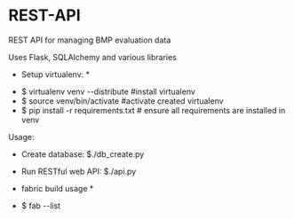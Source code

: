 REST-API
========

REST API for managing BMP evaluation data

Uses Flask, SQLAlchemy and various libraries


* Setup virtualenv: *

- $ virtualenv venv --distribute #install virtualenv
- $ source venv/bin/activate #activate created virtualenv
- $ pip install -r requirements.txt # ensure all requirements are installed in venv

Usage:

* Create database:
$./db_create.py

* Run RESTful web API:
$./api.py

* fabric build usage *

- $ fab --list 



